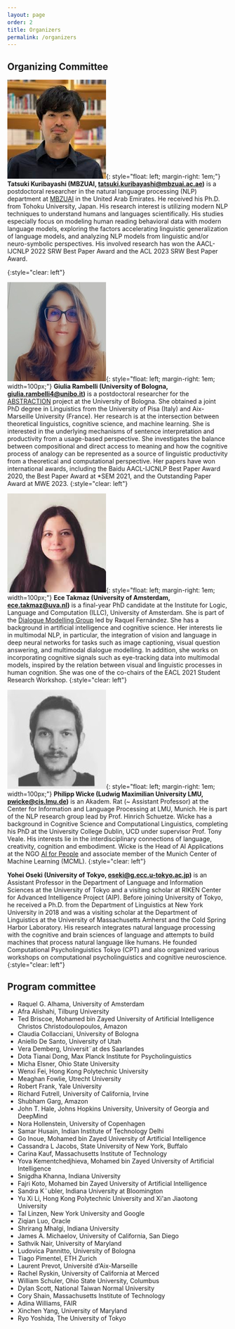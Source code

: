 ```yaml
---
layout: page
order: 2
title: Organizers
permalink: /organizers
---
```


## Organizing Committee

![](/assets/img/TK.jpeg){: style="float: left; margin-right: 1em;"}
<b>Tatsuki Kuribayashi (MBZUAI, [tatsuki.kuribayashi@mbzuai.ac.ae](mailto:tatsuki.kuribayashi@mbzuai.ac.ae))</b> is a postdoctoral researcher in the natural language processing (NLP) department at [MBZUAI](https://mbzuai.ac.ae/) in the United Arab Emirates.
He received his Ph.D. from Tohoku University, Japan.
His research interest is utilizing modern NLP techniques to understand humans and languages scientifically. His studies especially focus on modeling human reading behavioral data with modern language models, exploring the factors accelerating linguistic generalization of language models, and analyzing NLP models from linguistic and/or neuro-symbolic perspectives.
His involved research has won the AACL-IJCNLP 2022 SRW Best Paper Award and the ACL 2023 SRW Best Paper Award.

{:style="clear: left"}

![](/assets/img/GR.jpg){: style="float: left; margin-right: 1em; width=100px;"}
<b>Giulia Rambelli (University of Bologna, [giulia.rambelli4@unibo.it](mailto:giulia.rambelli4@unibo.it))</b> is a postdoctoral researcher for the [ABSTRACTION](https://abstraction.it/) project at the University of Bologna. She obtained a joint PhD degree in Linguistics from the University of Pisa (Italy) and Aix-Marseille University (France). Her research is at the intersection between theoretical linguistics, cognitive science, and machine learning. She is interested in the underlying mechanisms of sentence interpretation and productivity from a usage-based perspective. She investigates the balance between compositional and direct access to meaning and how the cognitive process of analogy can be represented as a source of linguistic productivity from a theoretical and computational perspective. Her papers have won international awards, including the Baidu AACL-IJCNLP Best Paper Award 2020, the Best Paper Award at \*SEM 2021, and the Outstanding Paper Award at MWE 2023.
{:style="clear: left"}



![](/assets/img/ET.jpeg){: style="float: left; margin-right: 1em; width=100px;"}
<b>Ece Takmaz (University of Amsterdam, [ece.takmaz@uva.nl](mailto:ece.takmaz@uva.nl))</b> is a final-year PhD candidate at the Institute for Logic, Language and Computation (ILLC), University of Amsterdam. She is part of the [Dialogue Modelling Group](https://dmg-illc.github.io/dmg/) led by Raquel Fernández. She has a background in artificial intelligence and cognitive science. Her interests lie in multimodal NLP, in particular, the integration of vision and language in deep neural networks for tasks such as image captioning, visual question answering, and multimodal dialogue modelling. In addition, she works on incorporating cognitive signals such as eye-tracking data into multimodal models, inspired by the relation between visual and linguistic processes in human cognition. She was one of the co-chairs of the EACL 2021 Student Research Workshop.
{:style="clear: left"}

![](/assets/img/PW.jpeg){: style="float: left; margin-right: 1em; width=100px;"}
<b>Philipp Wicke (Ludwig Maximilian University LMU, [pwicke@cis.lmu.de](mailto:pwicke@cis.lmu.de))</b> is an Akadem. Rat (~ Assistant Professor) at the Center for Information and Language Processing at LMU, Munich. He is part of the NLP research group lead by Prof. Hinrich Schuetze. Wicke has a background in Cognitive Science and Computational Linguistics, completing his PhD at the University College Dublin, UCD under supervisor Prof. Tony Veale. His interests lie in the interdisciplinary connections of language, creativity, cognition and embodiment. Wicke is the Head of AI Applications at the NGO [AI for People](https://www.aiforpeople.org/) and associate member of the Munich Center of Machine Learning (MCML).
{:style="clear: left"}

<!--![](/assets/img/PW.jpeg){: style="float: left; margin-right: 1em; width=100px;"} -->
<b>Yohei Oseki (University of Tokyo, [oseki@g.ecc.u-tokyo.ac.jp](mailto:oseki@g.ecc.u-tokyo.ac.jp))</b> is an Assistant Professor in the Department of Language and Information Sciences at the University of Tokyo and a visiting scholar at RIKEN Center for Advanced Intelligence Project (AIP). Before joining University of Tokyo, he received a Ph.D. from the Department of Linguistics at New York University in 2018 and was a visiting scholar at the Department of Linguistics at the University of Massachusetts Amherst and the Cold Spring Harbor Laboratory. His research integrates natural language processing with the cognitive and brain sciences of language and attempts to build machines that process natural language like humans. He founded Computational Psycholinguistics Tokyo (CPT) and also organized various workshops on computational psycholinguistics and cognitive neuroscience.
{:style="clear: left"}
<!--
- <b>Tatsuki Kuribayashi (MBZUAI, [tatsuki.kuribayashi@mbzuai.ac.ae](mailto:tatsuki.kuribayashi@mbzuai.ac.ae))</b> is a postdoctoral researcher in the natural language processing (NLP) department at [MBZUAI](https://mbzuai.ac.ae/) in the United Arab Emirates.
He received his Ph.D. from Tohoku University, Japan.
His research interest is utilizing modern NLP techniques to understand humans and languages scientifically. His studies especially focus on modeling human reading behavioral data with modern language models, exploring the factors accelerating linguistic generalization of language models, and analyzing NLP models from linguistic and/or neuro-symbolic perspectives.
His involved research has won the AACL-IJCNLP 2022 SRW Best Paper Award and the ACL 2023 SRW Best Paper Award.

- <b>Giulia Rambelli (University of Bologna, [giulia.rambelli4@unibo.it](mailto:giulia.rambelli4@unibo.it))</b> is a postdoctoral researcher for the [ABSTRACTION](https://abstraction.it/) project at the University of Bologna. She obtained a joint PhD degree in Linguistics from the University of Pisa (Italy) and Aix-Marseille University (France). Her research is at the intersection between theoretical linguistics, cognitive science, and machine learning. She is interested in the underlying mechanisms of sentence interpretation and productivity from a usage-based perspective. She investigates the balance between compositional and direct access to meaning and how the cognitive process of analogy can be represented as a source of linguistic productivity from a theoretical and computational perspective. Her papers have won international awards, including the Baidu AACL-IJCNLP Best Paper Award 2020, the Best Paper Award at \*SEM 2021, and the Outstanding Paper Award at MWE 2023.

- <b>Ece Takmaz (University of Amsterdam, [ece.takmaz@uva.nl](mailto:ece.takmaz@uva.nl))</b> is a final-year PhD candidate at the Institute for Logic, Language and Computation (ILLC), University of Amsterdam. She is part of the [Dialogue Modelling Group](https://dmg-illc.github.io/dmg/) led by Raquel Fernández. She has a background in artificial intelligence and cognitive science. Her interests lie in multimodal NLP, in particular, the integration of vision and language in deep neural networks for tasks such as image captioning, visual question answering, and multimodal dialogue modelling. In addition, she works on incorporating cognitive signals such as eye-tracking data into multimodal models, inspired by the relation between visual and linguistic processes in human cognition. She was one of the co-chairs of the EACL 2021 Student Research Workshop.

- <b>Philipp Wicke (Ludwig Maximilian University LMU, [pwicke@cis.lmu.de](mailto:pwicke@cis.lmu.de))</b> is an Akadem. Rat (~ Assistant Professor) at the Center for Information and Language Processing at LMU, Munich. He is part of the NLP research group lead by Prof. Hinrich Schuetze. Wicke has a background in Cognitive Science and Computational Linguistics, completing his PhD at the University College Dublin, UCD under supervisor Prof. Tony Veale. His interests lie in the interdisciplinary connections of language, creativity, cognition and embodiment. Wicke is the Head of AI Applications at the NGO [AI for People](https://www.aiforpeople.org/) and associate member of the Munich Center of Machine Learning (MCML).
  
- <b>Yohei Oseki (University of Tokyo, [oseki@g.ecc.u-tokyo.ac.jp](mailto:oseki@g.ecc.u-tokyo.ac.jp))</b> is an Assistant Professor in the Department of Language and Information Sciences at the University of Tokyo and a visiting scholar at RIKEN Center for Advanced Intelligence Project (AIP). Before joining University of Tokyo, he received a Ph.D. from the Department of Linguistics at New York University in 2018 and was a visiting scholar at the Department of Linguistics at the University of Massachusetts Amherst and the Cold Spring Harbor Laboratory. His research integrates natural language processing with the cognitive and brain sciences of language and attempts to build machines that process natural language like humans. He founded Computational Psycholinguistics Tokyo (CPT) and also organized various workshops on computational psycholinguistics and cognitive neuroscience.

-->

## Program committee 
- Raquel G. Alhama, University of Amsterdam 
- Afra Alishahi, Tilburg University 
- Ted Briscoe, Mohamed bin Zayed University of Artificial Intelligence Christos Christodoulopoulos, Amazon 
- Claudia Collacciani, University of Bologna 
- Aniello De Santo, University of Utah 
- Vera Demberg, Universit¨at des Saarlandes 
- Dota Tianai Dong, Max Planck Institute for Psycholinguistics 
- Micha Elsner, Ohio State University 
- Wenxi Fei, Hong Kong Polytechnic University 
- Meaghan Fowlie, Utrecht University 
- Robert Frank, Yale University 
- Richard Futrell, University of California, Irvine 
- Shubham Garg, Amazon 
- John T. Hale, Johns Hopkins University, University of Georgia and DeepMind 
- Nora Hollenstein, University of Copenhagen 
- Samar Husain, Indian Institute of Technology Delhi 
- Go Inoue, Mohamed bin Zayed University of Artificial Intelligence 
- Cassandra L Jacobs, State University of New York, Buffalo 
- Carina Kauf, Massachusetts Institute of Technology 
- Yova Kementchedjhieva, Mohamed bin Zayed University of Artificial Intelligence 
- Snigdha Khanna, Indiana University 
- Fajri Koto, Mohamed bin Zayed University of Artificial Intelligence 
- Sandra K¨ubler, Indiana University at Bloomington 
- Yu Xi Li, Hong Kong Polytechnic University and Xi'an Jiaotong University 
- Tal Linzen, New York University and Google 
- Ziqian Luo, Oracle 
- Shrirang Mhalgi, Indiana University 
- James A. Michaelov, University of California, San Diego 
- Sathvik Nair, University of Maryland 
- Ludovica Pannitto, University of Bologna 
- Tiago Pimentel, ETH Zurich 
- Laurent Prevot, Université d'Aix-Marseille 
- Rachel Ryskin, University of California at Merced 
- William Schuler, Ohio State University, Columbus 
- Dylan Scott, National Taiwan Normal University
- Cory Shain, Massachusetts Institute of Technology 
- Adina Williams, FAIR 
- Xinchen Yang, University of Maryland 
- Ryo Yoshida, The University of Tokyo